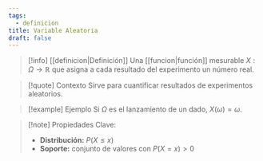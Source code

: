 ```yaml
---
tags:
  - definicion
title: Variable Aleatoria
draft: false
---
```

> [!info] [[definicion|Definición]]
> Una [[funcion|función]] mesurable $X: \Omega \to \mathbb{R}$ que asigna a cada resultado del experimento un número real.

> [!quote] Contexto
> Sirve para cuantificar resultados de experimentos aleatorios.

> [!example] Ejemplo
> Si $\Omega$ es el lanzamiento de un dado, $X(\omega) = \omega$.  

> [!note] Propiedades Clave:
> - **Distribución:** $P(X \le x)$
> - **Soporte:** conjunto de valores con $P(X = x) > 0$